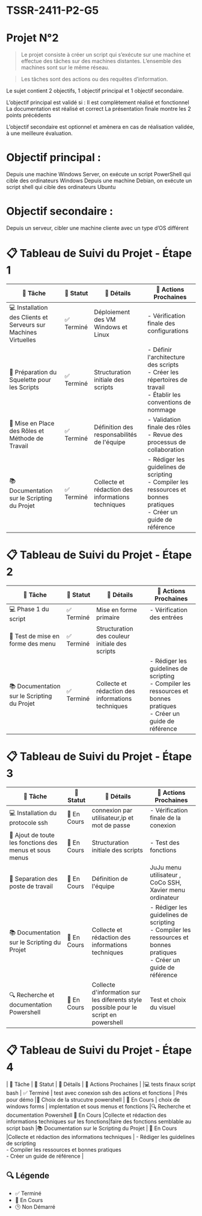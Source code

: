 # TSSR-2411-P2-G5

# Projet N°2

>Le projet consiste à créer un script qui s’exécute sur une machine et effectue des tâches sur des machines distantes.
>L’ensemble des machines sont sur le même réseau.

>Les tâches sont des actions ou des requêtes d’information.

Le sujet contient 2 objectifs, 1 objectif principal et 1 objectif secondaire.

L’objectif principal est validé si :
Il est complètement réalisé et fonctionnel
La documentation est réalisé et correct
La présentation finale montre les 2 points précédents

L’objectif secondaire est optionnel et amènera en cas de réalisation validée, à une meilleure évaluation.


# Objectif principal :
Depuis une machine Windows Server, on exécute un script PowerShell qui cible des ordinateurs Windows
Depuis une machine Debian, on exécute un script shell qui cible des ordinateurs Ubuntu

# Objectif secondaire :
Depuis un serveur, cibler une machine cliente avec un type d’OS différent

# 📋 Tableau de Suivi du Projet - Étape 1

| 🎯 Tâche | 🚦 Statut | 📝 Détails | 🔧 Actions Prochaines |
|----------|-----------|------------|----------------------|
| 💻 Installation des Clients et Serveurs sur Machines Virtuelles | ✅ Terminé | Déploiement des VM Windows et Linux | - Vérification finale des configurations |
| 📜 Préparation du Squelette pour les Scripts | ✅ Terminé | Structuration initiale des scripts | - Définir l'architecture des scripts<br>- Créer les répertoires de travail<br>- Établir les conventions de nommage |
| 🤝 Mise en Place des Rôles et Méthode de Travail | ✅ Terminé | Définition des responsabilités de l'équipe | - Validation finale des rôles<br>- Revue des processus de collaboration |
| 📚 Documentation sur le Scripting du Projet | ✅  Terminé| Collecte et rédaction des informations techniques | - Rédiger les guidelines de scripting<br>- Compiler les ressources et bonnes pratiques<br>- Créer un guide de référence |

# 📋 Tableau de Suivi du Projet - Étape 2

| 🎯 Tâche | 🚦 Statut | 📝 Détails | 🔧 Actions Prochaines |
|----------|-----------|------------|----------------------|
| 💻 Phase 1 du script | ✅ Terminé | Mise en forme primaire | - Vérification des entrées |
| 📜 Test de mise en forme des menu | ✅ Terminé | Structuration des couleur initiale des scripts |  |
| 📚 Documentation sur le Scripting du Projet | ✅ Terminé | Collecte et rédaction des informations techniques | - Rédiger les guidelines de scripting<br>- Compiler les ressources et bonnes pratiques<br>- Créer un guide de référence |

# 📋 Tableau de Suivi du Projet - Étape 3
| 🎯 Tâche | 🚦 Statut | 📝 Détails | 🔧 Actions Prochaines |
|----------|-----------|------------|----------------------|
| 💻 Installation du protocole ssh | 🔄 En Cours | connexion par utilisateur,ip et mot de passe | - Vérification finale de la conexion |
| 📜 Ajout de toute les fonctions des menus et sous menus | 🔄 En Cours | Structuration initiale des scripts | - Test des fonctions  |
| 🤝 Separation des poste de travail | 🔄 En Cours | Définition de l'équipe | JuJu menu utilisateur , CoCo SSH, Xavier menu ordinateur |
| 📚 Documentation sur le Scripting du Projet | 🔄 En Cours |Collecte et rédaction des informations techniques | - Rédiger les guidelines de scripting<br>- Compiler les ressources et bonnes pratiques<br>- Créer un guide de référence |
| 🔍 Recherche et documentation Powershell | 🔄 En Cours | Collecte d'information sur les diferents style possible pour le script en powershell | Test et choix du visuel

# 📋 Tableau de Suivi du Projet - Étape 4
| 🎯 Tâche | 🚦 Statut | 📝 Détails | 🔧 Actions Prochaines |
|💻 tests finaux script bash | ✅ Terminé | test avec conexion ssh des actions et fonctions | Prés pour démo
|📜 Choix de la strucutre powershell | 🔄 En Cours | choix de windows forms  | implentation et sous menus et fonctions
|🔍 Recherche et documentation Powershell 🔄 En Cours |Collecte et rédaction des informations techniques sur les fonctions|faire des fonctions semblable au script bash
|📚 Documentation sur le Scripting du Projet | 🔄 En Cours |Collecte et rédaction des informations techniques | - Rédiger les guidelines de scripting<br>- Compiler les ressources et bonnes pratiques<br>- Créer un guide de référence |

## 🔍 Légende
- ✅ Terminé
- 🔄 En Cours
- 🕒 Non Démarré

